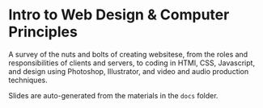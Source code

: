 # Intro to Web Design & Computer Principles
A survey of the nuts and bolts of creating websitese, from the roles and responsibilities of clients and servers, to coding in HTMl, CSS, Javascript, and design using Photoshop, Illustrator, and video and audio production techniques.

Slides are auto-generated from the materials in the ```docs``` folder.
